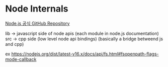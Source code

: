 # Node Internals

[Node.js 공식 GitHub Repository](https://github.com/nodejs/node)

lib -> javascript side of node apis (each module in node.js documentation)
src -> cpp side (low level node api bindings) (basically a bridge betweend js and cpp)

ex
https://nodejs.org/dist/latest-v16.x/docs/api/fs.html#fsopenpath-flags-mode-callback

